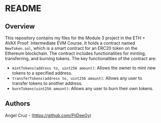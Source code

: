 # README

## Overview

This repository contains my files for the Module 3 project in the ETH + AVAX Proof: Intermediate EVM Course. It holds a contract named `NewToken.sol`, which is a smart contract for an ERC20 token on the Ethereum blockchain. The contract includes functionalities for minting, transferring, and burning tokens. The key functionalities of the contract are:

- `mintTokens(address to, uint256 amount)`: Allows the owner to mint new tokens to a specified address.
- `transferTokens(address to, uint256 amount)`: Allows any user to transfer tokens to another address.
- `burnTokens(uint256 amount)`: Allows any user to burn their own tokens.

## Authors
Angel Cruz - (https://github.com/PiiDeeGy)
